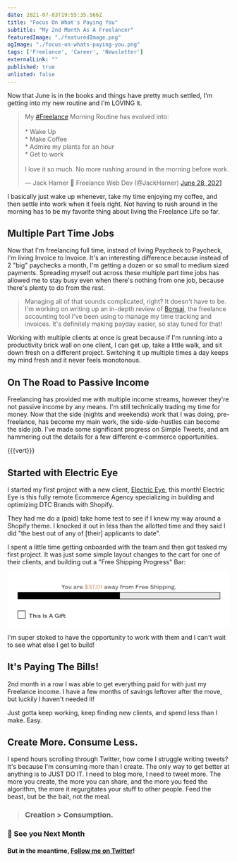 ```yaml
---
date: 2021-07-03T19:55:35.566Z
title: "Focus On What's Paying You" 
subtitle: "My 2nd Month As A Freelancer"
featuredImage: "./featuredImage.png"
ogImage: "./focus-on-whats-paying-you.png"
tags: ['Freelance', 'Career', 'Newsletter']
externalLink: ""
published: true
unlisted: false
---
```


Now that June is in the books and things have pretty much settled, I'm getting into my new routine and I'm LOVING it. 

<blockquote class="twitter-tweet"><p lang="en" dir="ltr">My <a href="https://twitter.com/hashtag/Freelance?src=hash&amp;ref_src=twsrc%5Etfw">#Freelance</a> Morning Routine has evolved into: <br /><br />* Wake Up<br />* Make Coffee<br />* Admire my plants for an hour<br />* Get to work<br /><br />I love it so much. No more rushing around in the morning before work.</p>&mdash; Jack Harner 🚀 Freelance Web Dev (@JackHarner) <a href="https://twitter.com/JackHarner/status/1409582871757479939?ref_src=twsrc%5Etfw">June 28, 2021</a></blockquote>

I basically just wake up whenever, take my time enjoying my coffee, and then settle into work when it feels right. Not having to rush around in the morning has to be my favorite thing about living the Freelance Life so far.

## Multiple Part Time Jobs

Now that I'm freelancing full time, instead of living Paycheck to Paycheck, I'm living Invoice to Invoice. It's an interesting difference because instead of 2 "big" paychecks a month, I'm getting a dozen or so small to medium sized payments. Spreading myself out across these multiple part time jobs has allowed me to stay busy even when there's nothing from one job, because there's plenty to do from the rest.

> Managing all of that sounds complicated, right? It doesn't have to be. I'm working on writing up an in-depth review of [Bonsai](https://bonsai.jackharner.com), the freelance accounting tool I've been using to manage my time tracking and invoices. It's definitely making payday easier, so stay tuned for that! 

Working with multiple clients at once is great because if I'm running into a productivity brick wall on one client, I can get up, take a little walk, and sit down fresh on a different project. Switching it up multiple times a day keeps my mind fresh and it never feels monotonous.

## On The Road to Passive Income

Freelancing has provided me with multiple income streams, however they're not passive income by any means. I'm still technically trading my time for money. Now that the side (nights and weekends) work that I was doing, pre-freelance, has become my main work, the side-side-hustles can become the side job. I've made some significant progress on Simple Tweets, and am hammering out the details for a few different e-commerce opportunities.

{{{vert}}}

## Started with Electric Eye

I started my first project with a new client, [Electric Eye](https://electriceye.io/), this month! Electric Eye is this fully remote Ecommerce Agency specializing in building and optimizing DTC Brands with Shopify.

They had me do a (paid) take home test to see if I knew my way around a Shopify theme. I knocked it out in less than the allotted time and they said I did "the best out of any of [their] applicants to date". 

I spent a little time getting onboarded with the team and then got tasked my first project. It was just some simple layout changes to the cart for one of their clients, and building out a "Free Shipping Progress" Bar: 

![Free Shipping Progress Bar](./ee-shipping-bar.png)

I'm super stoked to have the opportunity to work with them and I can't wait to see what else I get to build!


## It's Paying The Bills!

2nd month in a row I was able to get everything paid for with just my Freelance income. I have a few months of savings leftover after the move, but luckily I haven't needed it!

Just gotta keep working, keep finding new clients, and spend less than I make. Easy.

## Create More. Consume Less.

I spend hours scrolling through Twitter, how come I struggle writing tweets? It's because I'm consuming more than I create. The only way to get better at anything is to JUST DO IT. I need to blog more, I need to tweet more. The more you create, the more you can share, and the more you feed the algorithm, the more it regurgitates your stuff to other people. Feed the beast, but be the bait, not the meal.

> ### Creation > Consumption.

### 👋 See you Next Month

#### But in the meantime, [Follow me on Twitter](https://www.twitter.com/jackharner)!
